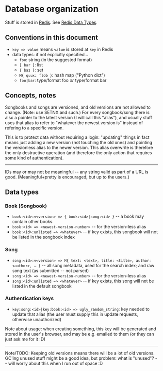Database organization
=====================

Stuff is stored in [Redis](http://redis.io/). See [Redis Data Types](http://redis.io/topics/data-types-intro).

Conventions in this document
----------------------------

- `key => value` means `value` is stored at `key` in Redis
- data types: if not explicitly specified…
  - `foo`: string (in the suggested format)
  - `[ bar ]`: list
  - `{ baz }`: set
  - `M{ quux: flob }`: hash map ("Python dict")
  - `foo|bar`: type/format foo *or* type/format bar

Concepts, notes
---------------

Songbooks and songs are versioned, and old versions are not allowed to change. (Note: use SETNX and such.) For every songbook/song there is also a pointer to the latest version (I will call this "alias"), and usually stuff uses that alias to refer to "whatever the newest version is" instead of refering to a specific version.

This is to protect data without requiring a login: "updating" things in fact means just adding a new version (not touching the old ones) and pointing the versionless alias to the newer version. This alias overwrite is therefore the only destructive operation (and therefore the only action that requires some kind of authentication).

--------------------------------------------------------------------------------

IDs may or may not be meaningful -- any string valid as part of a URL is good. (Meaningful+pretty is encouraged, but up to the users.)

Data types
----------

### Book (Songbook)

- `book:<id>:v<version> => { book:<id>|song:<id> }` -- a book may contain other books
- `book:<id> => <newest-version-number>` -- for the version-less alias
- `book:<id>:unlisted => <whatever>` -- if key exists, this songbook will not be listed in the songbook index

### Song

- `song:<id>:v<version> => M{ text: <text>, title: <title>, author: <author>, … }` -- all song metadata, used for the search index; and raw song text (as submitted -- not parsed)
- `song:<id> => <newest-version-number>` -- for the version-less alias
- `song:<id>:unlisted => <whatever>` -- if key exists, this song will not be listed in the default songbook

### Authentication keys

- `key:song:<id>|key:book:<id> => ugly_random_string`: key needed to update that alias (the user must supply this in update requests, otherwise unauthorized)

Note about usage: when creating something, this key will be generated and stored in the user's browser, and may be e.g. emailed to them (or they can just ask me for it :D)

--------------------------------------------------------------------------------

Note/TODO: Keeping old versions means there will be a lot of old versions. GC'ing unused stuff might be a good idea, but problem: what is "unused"? -- will worry about this when I run out of space :D

